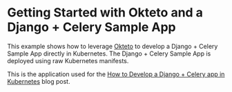 # Getting Started with Okteto and a Django + Celery Sample App

This example shows how to leverage [Okteto](https://github.com/okteto/okteto) to develop a Django + Celery Sample App directly in Kubernetes. The Django + Celery Sample App is deployed using raw Kubernetes manifests.

This is the application used for the [How to Develop a Django + Celery app in Kubernetes](https://okteto.com/blog/develop-django-celery-app-in-kubernetes/) blog post.